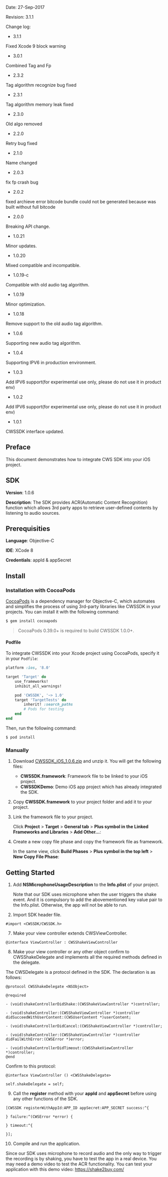 Date: 27-Sep-2017

Revision: 3.1.1

Change log:

- 3.1.1

Fixed Xcode 9 block warning

- 3.0.1

Combined Tag and Fp

- 2.3.2

Tag algorithm recognize bug fixed

- 2.3.1

Tag algorithm memory leak fixed

- 2.3.0

Old algo removed

- 2.2.0

Retry bug fixed

- 2.1.0

Name changed

- 2.0.3

fix fp crash bug

- 2.0.2

fixed archieve error bitcode bundle could not be generated because was built without full bitcode

- 2.0.0

Breaking API change.

- 1.0.21

Minor updates.

- 1.0.20

Mixed compatible and incompatible.

- 1.0.19-c

Compatible with old audio tag algorithm.

- 1.0.19

Minor optimization.

- 1.0.18

Remove support to the old audio tag algorithm.

- 1.0.6

Supporting new audio tag algorithm.

- 1.0.4

Supporting IPV6 in production environment.

- 1.0.3

Add IPV6 support(for experimental use only, please do not use it in product env)

- 1.0.2

Add IPV6 support(for experimental use only, please do not use it in product env)

- 1.0.1

CWSSDK interface updated.

## Preface

This document demonstrates how to integrate CWS SDK into your iOS project.

## SDK

**Version**: 1.0.6

**Description**: The SDK provides ACR(Automatic Content Recognition) function which allows 3rd party apps to retrieve user-defined contents by listening to audio sources.

## Prerequisities

**Language**: Objective-C

**IDE**: XCode 8

**Credentials**: appId & appSecret

## Install

### Installation with CocoaPods

[CocoaPods](http://cocoapods.org) is a dependency manager for Objective-C, which automates and simplifies the process of using 3rd-party libraries like CWSSDK in your projects. You can install it with the following command:

```bash
$ gem install cocoapods
```

> CocoaPods 0.39.0+ is required to build CWSSDK 1.0.0+.

#### Podfile

To integrate CWSSDK into your Xcode project using CocoaPods, specify it in your `Podfile`:

```ruby
platform :ios, '8.0'

target 'Target' do
    use_frameworks!
    inhibit_all_warnings!

    pod 'CWSSDK', '~> 1.0'
    target 'TargetTests' do
        inherit! :search_paths
        # Pods for testing
    end
end
```

Then, run the following command:

```bash
$ pod install
```

### Manually

1. Download [CWSSDK_iOS_1.0.6.zip](https://cwspro.oss-ap-southeast-1.aliyuncs.com/SDK/iOS/CWSSDK_iOS_1.0.6.zip "CWSSDK_iOS_1.0.6.zip") and unzip it. You will get the following files:

	- **CWSSDK.framework**: Framework file to be linked to your iOS project.
	- **CWSSDKDemo**: Demo iOS app project which has already integrated the SDK.

2. Copy **CWSSDK.framework** to your project folder and add it to your project.

3. Link the framework file to your project.

	Click **Project** > **Target** > **General tab** > **Plus symbol in the Linked Frameworks and Libraries** > **Add Other...**:

4. Create a new copy file phase and copy the framework file as framework.

	In the same view, click **Build Phases** > **Plus symbol in the top left** > **New Copy File Phase**:

## Getting Started

1. Add **NSMicrophoneUsageDescription** to the **Info.plist** of your project.

	Note that our SDK uses microphone when the user triggers the shake event. And it is compulsory to add the abovementioned key value pair to the Info.plist. Otherwise, the app will not be able to run.

2. Import SDK header file.

```
#import <CWSSDK/CWSSDK.h>
```

7. Make your view controller extends CWSViewController.

```
@interface ViewController : CWSShakeViewController
```

8. Make your view controller or any other object confirm to CWSShakeDelegate and implements all the required methods defined in the delegate.

The CWSDelegate is a protocol defined in the SDK. The declaration is as follows:

```
@protocol CWSShakeDelegate <NSObject>

@required

- (void)shakeControllerDidShake:(CWSShakeViewController *)controller;

- (void)shakeController:(CWSShakeViewController *)controller didSucceedWithUserContent:(CWSUserContent *)userContent;

- (void)shakeControllerDidCancel:(CWSShakeViewController *)controller;

- (void)shakeController:(CWSShakeViewController *)controller didFailWithError:(CWSError *)error;

- (void)shakeControllerDidTimeout:(CWSShakeViewController *)controller;
@end
```

Confirm to this protocol:

```
@interface ViewController () <CWSShakeDelegate>

self.shakeDelegate = self;
```

9. Call the **register** method with your **appId** and **appSecret** before using any other functions of the SDK.

```
[CWSSDK registerWithAppId:APP_ID appSecret:APP_SECRET success:^{

} failure:^(CWSError *error) {

} timeout:^{

}];
```

10. Compile and run the application.

Since our SDK uses microphone to record audio and the only way to trigger the recording is by shaking, you have to test the app in a real device. You may need a demo video to test the ACR functionality. You can test your application with this demo video: https://shake2buy.com/
